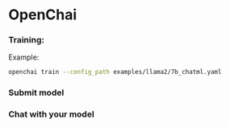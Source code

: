 # OpenChai

### Training:
Example:

```bash
openchai train --config_path examples/llama2/7b_chatml.yaml
```

### Submit model

### Chat with your model
